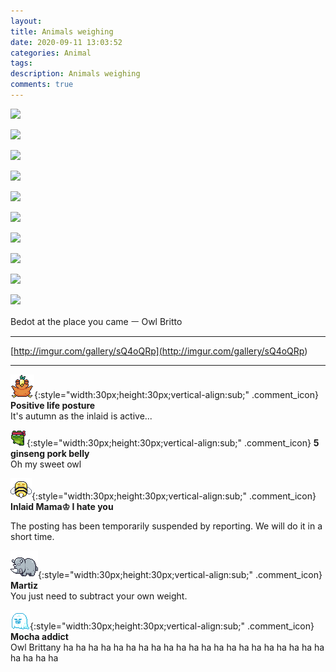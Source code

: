 ```yaml
---
layout: 
title: Animals weighing
date: 2020-09-11 13:03:52
categories: Animal
tags: 
description: Animals weighing
comments: true
---
```


![](https://blog.kakaocdn.net/dn/cUof4b/btqIghdXvPj/7jvgXPqYur5eKH7moh8d71/img.jpg)

![](https://blog.kakaocdn.net/dn/bwzTLx/btqIgkaJsNs/TaiWfIaNo1ZU3Eu74lBkdk/img.jpg)

![](https://blog.kakaocdn.net/dn/czVnE8/btqIdqPJLHD/cVb4y9jOpKEczd6D1bKWI1/img.jpg)

![](https://blog.kakaocdn.net/dn/8rkc7/btqIasNSvNT/75nWjs6xP3iSzbdnu5wiPK/img.jpg)

![](https://blog.kakaocdn.net/dn/btOjHR/btqH4kJ7Sm9/6NBst2PaMO0CotZUQfrsH1/img.jpg)

![](https://blog.kakaocdn.net/dn/cNtNgf/btqH51Xx1VE/PG2oNPSLvmrAk668bibmXk/img.jpg)

![](https://blog.kakaocdn.net/dn/bk685v/btqH3xvTa4d/MGcWRRA5i67ji30QfXzar0/img.jpg)

![](https://blog.kakaocdn.net/dn/bewOxO/btqH2ei3n62/z3qK0PWUuuK9ywypyoSYlk/img.jpg)

![](https://blog.kakaocdn.net/dn/GRmUu/btqH0qRDZmP/yPvDTJn6KtzsaFgkARhgMk/img.jpg)

![](https://blog.kakaocdn.net/dn/KdwJR/btqH51iYc9J/vjOIwKdtQL2tGQxyRUX391/img.jpg)

Bedot at the place you came ㅡ Owl Britto

* * *

[http://imgur.com/gallery/sQ4oQRp](<http://imgur.com/gallery/sQ4oQRp>)

* * *

![comment](/assets/character/bird.png){:style="width:30px;height:30px;vertical-align:sub;" .comment_icon} **Positive life posture**  
It's autumn as the inlaid is active...   
  
![comment](/assets/character/frog.png){:style="width:30px;height:30px;vertical-align:sub;" .comment_icon} **5 ginseng pork belly**  
Oh my sweet owl   
  
![comment](/assets/character/bee.png){:style="width:30px;height:30px;vertical-align:sub;" .comment_icon} **Inlaid Mama♔ I hate you**  


The posting has been temporarily suspended by reporting. We will do it in a short time.

  
  
![comment](/assets/character/rino.png){:style="width:30px;height:30px;vertical-align:sub;" .comment_icon} **Martiz**  
You just need to subtract your own weight.   
  
![comment](/assets/character/ghost.png){:style="width:30px;height:30px;vertical-align:sub;" .comment_icon} **Mocha addict**  
Owl Brittany ha ha ha ha ha ha ha ha ha ha ha ha ha ha ha ha ha ha ha ha ha ha ha ha ha   
  

